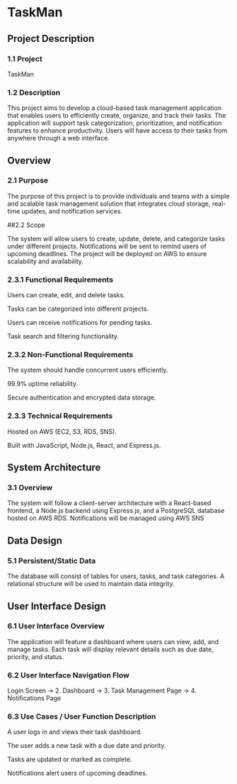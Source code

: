 # TaskMan

## Project Description
### 1.1 Project

TaskMan

### 1.2 Description

This project aims to develop a cloud-based task management application that enables users to efficiently create, organize, and track their tasks. The application will support task categorization, prioritization, and notification features to enhance productivity. Users will have access to their tasks from anywhere through a web interface.

## Overview
### 2.1 Purpose

The purpose of this project is to provide individuals and teams with a simple and scalable task management solution that integrates cloud storage, real-time updates, and notification services.

##2.2 Scope

The system will allow users to create, update, delete, and categorize tasks under different projects. Notifications will be sent to remind users of upcoming deadlines. The project will be deployed on AWS to ensure scalability and availability.

### 2.3.1 Functional Requirements

Users can create, edit, and delete tasks.

Tasks can be categorized into different projects.

Users can receive notifications for pending tasks.

Task search and filtering functionality.

### 2.3.2 Non-Functional Requirements

The system should handle concurrent users efficiently.

99.9% uptime reliability.

Secure authentication and encrypted data storage.

### 2.3.3 Technical Requirements

Hosted on AWS (EC2, S3, RDS, SNS).

Built with JavaScript, Node.js, React, and Express.js.

## System Architecture

### 3.1 Overview

The system will follow a client-server architecture with a React-based frontend, a Node.js backend using Express.js, and a PostgreSQL database hosted on AWS RDS. Notifications will be managed using AWS SNS

## Data Design

### 5.1 Persistent/Static Data

The database will consist of tables for users, tasks, and task categories. A relational structure will be used to maintain data integrity.

## User Interface Design

### 6.1 User Interface Overview

The application will feature a dashboard where users can view, add, and manage tasks. Each task will display relevant details such as due date, priority, and status.

### 6.2 User Interface Navigation Flow

Login Screen → 2. Dashboard → 3. Task Management Page → 4. Notifications Page

### 6.3 Use Cases / User Function Description

A user logs in and views their task dashboard.

The user adds a new task with a due date and priority.

Tasks are updated or marked as complete.

Notifications alert users of upcoming deadlines.
